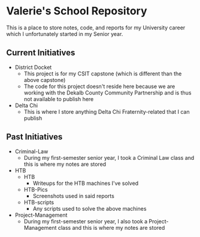 # Valerie's School Repository

This is a place to store notes, code, and reports for my University career which I unfortunately started in my Senior year.

## Current Initiatives

- District Docket
    - This project is for my CSIT capstone (which is different than the above capstone)
    - The code for this project doesn't reside here because we are working with the Dekalb County Community Partnership and is thus not available to publish here
- Delta Chi
    - This is where I store anything Delta Chi Fraternity-related that I can publish

## Past Initiatives

- Criminal-Law
    - During my first-semester senior year, I took a Criminal Law class and this is where my notes are stored
- HTB
    - HTB
        - Writeups for the HTB machines I've solved
    - HTB-Pics
        - Screenshots used in said reports
    - HTB-scripts
        - Any scripts used to solve the above machines
- Project-Management
    - During my first-semester senior year, I also took a Project-Management class and this is where my notes are stored